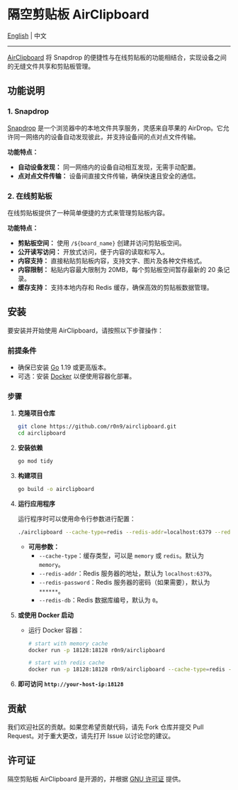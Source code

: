 # 隔空剪贴板 AirClipboard

[English](./README.md) | 中文

---

[AirClipboard](https://airclipbd.com) 将 Snapdrop 的便捷性与在线剪贴板的功能相结合，实现设备之间的无缝文件共享和剪贴板管理。

## 功能说明

### 1. Snapdrop

[Snapdrop](https://github.com/RobinLinus/snapdrop) 是一个浏览器中的本地文件共享服务，灵感来自苹果的 AirDrop。它允许同一网络内的设备自动发现彼此，并支持设备间的点对点文件传输。

**功能特点：**
- **自动设备发现：** 同一网络内的设备自动相互发现，无需手动配置。
- **点对点文件传输：** 设备间直接文件传输，确保快速且安全的通信。

### 2. 在线剪贴板

在线剪贴板提供了一种简单便捷的方式来管理剪贴板内容。

**功能特点：**
- **剪贴板空间：** 使用 `/${board_name}` 创建并访问剪贴板空间。
- **公开读写访问：** 开放式访问，便于内容的读取和写入。
- **内容支持：** 直接粘贴剪贴板内容，支持文字、图片及各种文件格式。
- **内容限制：** 粘贴内容最大限制为 20MB，每个剪贴板空间暂存最新的 20 条记录。
- **缓存支持：** 支持本地内存和 Redis 缓存，确保高效的剪贴板数据管理。

## 安装

要安装并开始使用 AirClipboard，请按照以下步骤操作：

### 前提条件

- 确保已安装 [Go](https://golang.org/dl/) 1.19 或更高版本。
- 可选：安装 [Docker](https://www.docker.com/) 以便使用容器化部署。

### 步骤

1. **克隆项目仓库**

   ```bash
   git clone https://github.com/r0n9/airclipboard.git
   cd airclipboard
   ```

2. **安装依赖**

   ```bash
   go mod tidy
   ```

3. **构建项目**

   ```bash
   go build -o airclipboard
   ```

4. **运行应用程序**

   运行程序时可以使用命令行参数进行配置：

   ```bash
   ./airclipboard --cache-type=redis --redis-addr=localhost:6379 --redis-password=yourpassword --redis-db=0
   ```

    - **可用参数：**
        - `--cache-type`：缓存类型，可以是 `memory` 或 `redis`。默认为 `memory`。
        - `--redis-addr`：Redis 服务器的地址，默认为 `localhost:6379`。
        - `--redis-password`：Redis 服务器的密码（如果需要），默认为 `******`。
        - `--redis-db`：Redis 数据库编号，默认为 `0`。

5. **或使用 Docker 启动**

    - 运行 Docker 容器：

      ```bash
      # start with memory cache
      docker run -p 18128:18128 r0n9/airclipboard
      
      # start with redis cache
      docker run -p 18128:18128 r0n9/airclipboard --cache-type=redis --redis-addr=localhost:6379 --redis-password=yourpassword --redis-db=0
      ```

6. **即可访问 `http://your-host-ip:18128`**

## 贡献

我们欢迎社区的贡献。如果您希望贡献代码，请先 Fork 仓库并提交 Pull Request。对于重大更改，请先打开 Issue 以讨论您的建议。

## 许可证

隔空剪贴板 AirClipboard 是开源的，并根据 [GNU 许可证](LICENSE) 提供。
